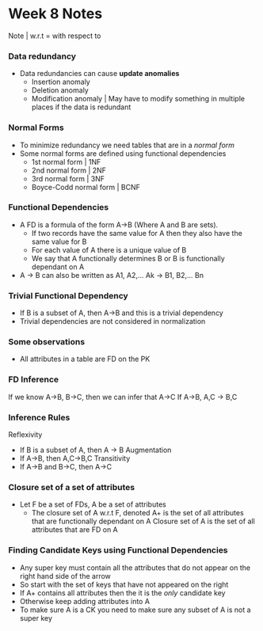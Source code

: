 # Week 8 Notes
Note | w.r.t = with respect to

### Data redundancy
- Data redundancies can cause __update anomalies__
    - Insertion anomaly
    - Deletion anomaly 
    - Modification anomaly | May have to modify something in multiple places if the data is redundant

### Normal Forms
- To minimize redundancy we need tables that are in a _normal form_
- Some normal forms are defined using functional dependencies
    - 1st normal form | 1NF
    - 2nd normal form | 2NF
    - 3rd normal form | 3NF
    - Boyce-Codd normal form | BCNF

### Functional Dependencies
- A FD is a formula of the form A->B (Where A and B are sets).
    - If two records have the same value for A then they also have the same value for B
    - For each value of A there is a unique value of B
    - We say that A functionally determines B or B is functionally dependant on A
- A -> B can also be written as A1, A2,... Ak -> B1, B2,... Bn

### Trivial Functional Dependency
- If B is a subset of A, then A->B and this is a trivial dependency
- Trivial dependencies are not considered in normalization

### Some observations
- All attributes in a table are FD on the PK

### FD Inference
If we know A->B, B->C, then we can infer that A->C
If A->B, A,C -> B,C

### Inference Rules
Reflexivity
- If B is a subset of A, then A -> B
Augmentation
- If A->B, then A,C->B,C
Transitivity
- If A->B and B->C, then A->C

### Closure set of a set of attributes
- Let F be a set of FDs, A be a set of attributes
    - The closure set of A w.r.t F, denoted A+ is the set of all attributes that are functionally dependant on A
    Closure set of A is the set of all attributes that are FD on A

### Finding Candidate Keys using Functional Dependencies
- Any super key must contain all the attributes that do not appear on the right hand side of the arrow
- So start with the set of keys that have not appeared on the right
- If A+ contains all attributes then the it is the _only_ candidate key
- Otherwise keep adding attributes into A
- To make sure A is a CK you need to make sure any subset of A is not a super key





